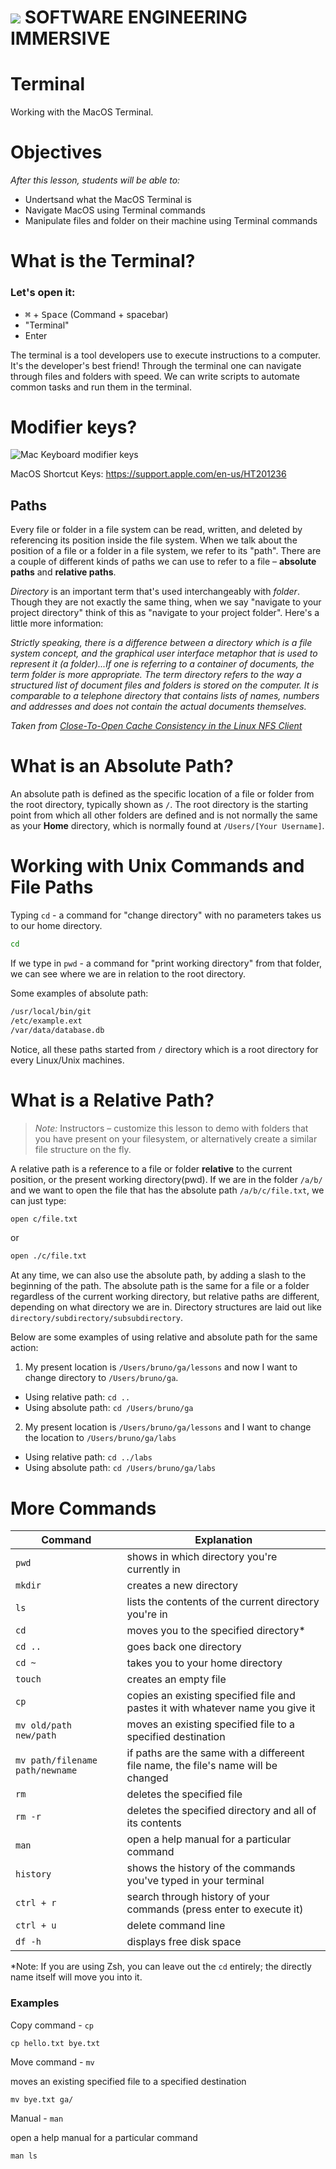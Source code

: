 # ![](https://ga-dash.s3.amazonaws.com/production/assets/logo-9f88ae6c9c3871690e33280fcf557f33.png)  SOFTWARE ENGINEERING IMMERSIVE


# Terminal
Working with the MacOS Terminal.


# Objectives
*After this lesson, students will be able to:*
- Undertsand what the MacOS Terminal is
- Navigate MacOS using Terminal commands
- Manipulate files and folder on their machine using Terminal commands


# What is the Terminal?

### Let's open it:


- <kbd>⌘</kbd> + <kbd>Space</kbd> (Command + spacebar)
- "Terminal"
- Enter

The terminal is a tool developers use to execute instructions to a computer. It's the developer's best friend! Through the terminal one can navigate through files and folders with speed. We can write scripts to automate common tasks and run them in the terminal.

# Modifier keys? 
![Mac Keyboard modifier keys](https://cdn.osxdaily.com/wp-content/uploads/2018/01/apple-keyboard-modifier-keys.jpg)

MacOS Shortcut Keys: https://support.apple.com/en-us/HT201236

## Paths

Every file or folder in a file system can be read, written, and deleted by referencing its position inside the file system. When we talk about the position of a file or a folder in a file system, we refer to its "path". There are a couple of different kinds of paths we can use to refer to a file – **absolute paths** and **relative paths**.

*Directory* is an important term that's used interchangeably with *folder*. Though they are not exactly the same thing, when we say "navigate to your project directory" think of this as "navigate to your project folder".  Here's a little more information:

_Strictly speaking, there is a difference between a directory which is a file system concept, and the graphical user interface metaphor that is used to represent it (a folder)...If one is referring to a container of documents, the term folder is more appropriate. The term directory refers to the way a structured list of document files and folders is stored on the computer. It is comparable to a telephone directory that contains lists of names, numbers and addresses and does not contain the actual documents themselves._

*Taken from [Close-To-Open Cache Consistency in the Linux NFS Client](http://www.citi.umich.edu/projects/nfs-perf/results/cel/dnlc.html)*

# What is an Absolute Path?

An absolute path is defined as the specific location of a file or folder from the root directory, typically shown as `/`. The root directory is the starting point from which all other folders are defined and is not normally the same as your **Home** directory, which is normally found at `/Users/[Your Username]`.

# Working with Unix Commands and File Paths

Typing `cd` - a command for "change directory" with no parameters takes us to our home directory.

```bash
cd
```

If we type in `pwd` - a command for "print working directory" from that folder, we can see where we are in relation to the root directory.

Some examples of absolute path:

```bash
/usr/local/bin/git
/etc/example.ext
/var/data/database.db

```

Notice, all these paths started from `/` directory which is a root directory for every Linux/Unix machines.

# What is a Relative Path?
> *Note:* Instructors – customize this lesson to demo with folders that you have present on your filesystem, or alternatively create a similar file structure on the fly.

A relative path is a reference to a file or folder **relative** to the current position, or the present working directory(pwd). If we are in the folder `/a/b/` and we want to open the file that has the absolute path `/a/b/c/file.txt`, we can just type:

```bash
open c/file.txt
```

or

```bash
open ./c/file.txt
```

At any time, we can also use the absolute path, by adding a slash to the beginning of the path. The absolute path is the same for a file or a folder regardless of the current working directory, but relative paths are different, depending on what directory we are in.  Directory structures are laid out like `directory/subdirectory/subsubdirectory`.

Below are some examples of using relative and absolute path for the same action:


1. My present location is `/Users/bruno/ga/lessons` and now I want to change directory to `/Users/bruno/ga`.

  * Using relative path: `cd ..`
  * Using absolute path: `cd /Users/bruno/ga`

2. My present location is `/Users/bruno/ga/lessons` and I want to change the location to `/Users/bruno/ga/labs`

  * Using relative path: `cd ../labs`
  * Using absolute path: `cd /Users/bruno/ga/labs`

# More Commands

| Command   | Explanation                                                                     |
|-----------|---------------------------------------------------------------------------------|
| `pwd`     | shows in which directory you're currently in                                    |
| `mkdir`   | creates a new directory                                                         |
| `ls`      | lists the contents of the current directory you're in                           |
| `cd`      | moves you to the specified directory*                                           |
| `cd ..`   | goes back one directory                                                         |
| `cd ~`    | takes you to your home directory                                                |
| `touch`   | creates an empty file                                                           |
| `cp`      | copies an existing specified file and pastes it with whatever name you give it  |
| `mv old/path new/path`      | moves an existing specified file to a specified destination   |
| `mv path/filename path/newname` | if paths are the same with a differeent file name, the file's name will be changed                   |
| `rm`      | deletes the specified file                                                      |
| `rm -r`   | deletes the specified directory and all of its contents                         |
| `man`     | open a help manual for a particular command                                     |
| `history` | shows the history of the commands you've typed in your terminal                 |
| `ctrl + r`| search through history of your commands (press enter to execute it)             |
| `ctrl + u`| delete command line                                                             |
| `df -h`   | displays free disk space                                                        |


*Note: If you are using Zsh, you can leave out the `cd` entirely; the directly name itself will move you into it.  

### Examples

Copy command - `cp`

`cp hello.txt bye.txt`


Move command - `mv`

moves an existing specified file to a specified destination

`mv bye.txt ga/`


Manual - `man`

open a help manual for a particular command

`man ls`

